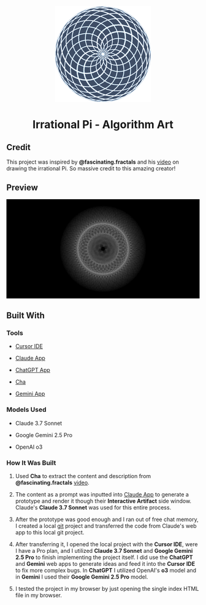 <p align="center">
    <img width="250" src="./assets/images/logo.png">
</p>

<h1 align="center">Irrational Pi - Algorithm Art</h1>

## Credit

This project was inspired by **@fascinating.fractals** and his [video](https://www.youtube.com/shorts/aUDYWYqtAR4) on drawing the irrational Pi. So massive credit to this amazing creator!

## Preview

<p align="center">
    <img src="./assets/images/pi_visualization_1747473685628.png">
</p>

## Built With

### Tools

- [Cursor IDE](https://www.cursor.com/)

- [Claude App](https://claude.ai/chats)

- [ChatGPT App](https://chat.openai.com/chat)

- [Cha](https://github.com/MehmetMHY/cha/)

- [Gemini App](https://gemini.google.com/app)

### Models Used

- Claude 3.7 Sonnet

- Google Gemini 2.5 Pro

- OpenAI o3

### How It Was Built

1. Used **Cha** to extract the content and description from **@fascinating.fractals** [video](https://www.youtube.com/shorts/aUDYWYqtAR4).

2. The content as a prompt was inputted into [Claude App](https://claude.ai/chats) to generate a prototype and render it though their **Interactive Artifact** side window. Claude's **Claude 3.7 Sonnet** was used for this entire process.

3. After the prototype was good enough and I ran out of free chat memory, I created a local [git](https://git-scm.com/) project and transferred the code from Claude's web app to this local git project.

4. After transferring it, I opened the local project with the **Cursor IDE**, were I have a Pro plan, and I utilized **Claude 3.7 Sonnet** and **Google Gemini 2.5 Pro** to finish implementing the project itself. I did use the **ChatGPT** and **Gemini** web apps to generate ideas and feed it into the **Cursor IDE** to fix more complex bugs. In **ChatGPT** I utilized OpenAI's **o3** model and in **Gemini** I used their **Google Gemini 2.5 Pro** model.

5. I tested the project in my browser by just opening the single index HTML file in my browser.
